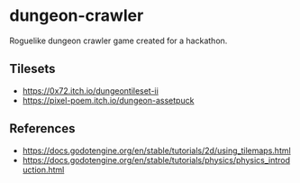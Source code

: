 # dungeon-crawler
Roguelike dungeon crawler game created for a hackathon.

## Tilesets
- https://0x72.itch.io/dungeontileset-ii
- https://pixel-poem.itch.io/dungeon-assetpuck

## References
- https://docs.godotengine.org/en/stable/tutorials/2d/using_tilemaps.html
- https://docs.godotengine.org/en/stable/tutorials/physics/physics_introduction.html
